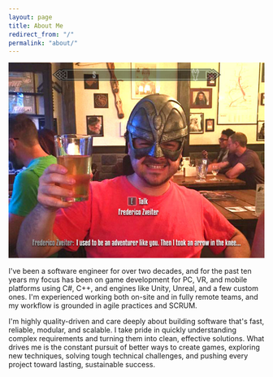 ```yaml
---
layout: page
title: About Me
redirect_from: "/"
permalink: "about/"
---
```


<img src="/public/images/about/arrow-on-the-knee.jpg">

I've been a software engineer for over two decades, and for the past ten years my focus has been on game development for PC, VR, and mobile platforms using C#, C++, and engines like Unity, Unreal, and a few custom ones. I'm experienced working both on-site and in fully remote teams, and my workflow is grounded in agile practices and SCRUM.

I'm highly quality-driven and care deeply about building software that's fast, reliable, modular, and scalable. I take pride in quickly understanding complex requirements and turning them into clean, effective solutions. What drives me is the constant pursuit of better ways to create games, exploring new techniques, solving tough technical challenges, and pushing every project toward lasting, sustainable success.